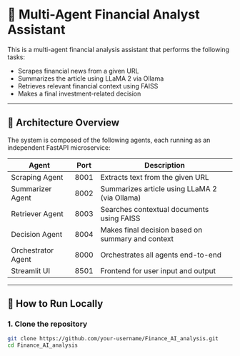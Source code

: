 # 🧠 Multi-Agent Financial Analyst Assistant

This is a multi-agent financial analysis assistant that performs the following tasks:
- Scrapes financial news from a given URL
- Summarizes the article using LLaMA 2 via Ollama
- Retrieves relevant financial context using FAISS
- Makes a final investment-related decision

---

## 🔧 Architecture Overview

The system is composed of the following agents, each running as an independent FastAPI microservice:

| Agent              | Port  | Description                                       |
|-------------------|-------|---------------------------------------------------|
| Scraping Agent     | 8001  | Extracts text from the given URL                 |
| Summarizer Agent   | 8002  | Summarizes article using LLaMA 2 (via Ollama)    |
| Retriever Agent    | 8003  | Searches contextual documents using FAISS        |
| Decision Agent     | 8004  | Makes final decision based on summary and context|
| Orchestrator Agent | 8000  | Orchestrates all agents end-to-end               |
| Streamlit UI       | 8501  | Frontend for user input and output               |

---

## 🚀 How to Run Locally

### 1. Clone the repository
```bash
git clone https://github.com/your-username/Finance_AI_analysis.git
cd Finance_AI_analysis

